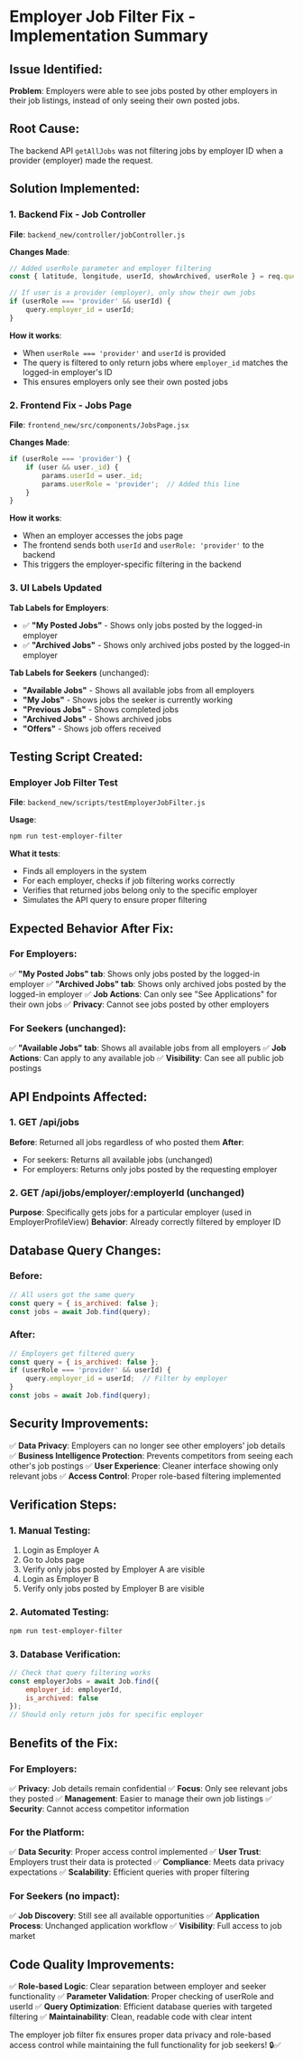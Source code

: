 # Employer Job Filter Fix - Implementation Summary

## Issue Identified:
**Problem**: Employers were able to see jobs posted by other employers in their job listings, instead of only seeing their own posted jobs.

## Root Cause:
The backend API `getAllJobs` was not filtering jobs by employer ID when a provider (employer) made the request.

## Solution Implemented:

### **1. Backend Fix - Job Controller**
**File**: `backend_new/controller/jobController.js`

**Changes Made**:
```javascript
// Added userRole parameter and employer filtering
const { latitude, longitude, userId, showArchived, userRole } = req.query;

// If user is a provider (employer), only show their own jobs
if (userRole === 'provider' && userId) {
    query.employer_id = userId;
}
```

**How it works**:
- When `userRole === 'provider'` and `userId` is provided
- The query is filtered to only return jobs where `employer_id` matches the logged-in employer's ID
- This ensures employers only see their own posted jobs

### **2. Frontend Fix - Jobs Page**
**File**: `frontend_new/src/components/JobsPage.jsx`

**Changes Made**:
```javascript
if (userRole === 'provider') {
    if (user && user._id) {
        params.userId = user._id;
        params.userRole = 'provider';  // Added this line
    }
}
```

**How it works**:
- When an employer accesses the jobs page
- The frontend sends both `userId` and `userRole: 'provider'` to the backend
- This triggers the employer-specific filtering in the backend

### **3. UI Labels Updated**
**Tab Labels for Employers**:
- ✅ **"My Posted Jobs"** - Shows only jobs posted by the logged-in employer
- ✅ **"Archived Jobs"** - Shows only archived jobs posted by the logged-in employer

**Tab Labels for Seekers** (unchanged):
- **"Available Jobs"** - Shows all available jobs from all employers
- **"My Jobs"** - Shows jobs the seeker is currently working
- **"Previous Jobs"** - Shows completed jobs
- **"Archived Jobs"** - Shows archived jobs
- **"Offers"** - Shows job offers received

## Testing Script Created:

### **Employer Job Filter Test**
**File**: `backend_new/scripts/testEmployerJobFilter.js`

**Usage**:
```bash
npm run test-employer-filter
```

**What it tests**:
- Finds all employers in the system
- For each employer, checks if job filtering works correctly
- Verifies that returned jobs belong only to the specific employer
- Simulates the API query to ensure proper filtering

## Expected Behavior After Fix:

### **For Employers**:
✅ **"My Posted Jobs" tab**: Shows only jobs posted by the logged-in employer
✅ **"Archived Jobs" tab**: Shows only archived jobs posted by the logged-in employer
✅ **Job Actions**: Can only see "See Applications" for their own jobs
✅ **Privacy**: Cannot see jobs posted by other employers

### **For Seekers** (unchanged):
✅ **"Available Jobs" tab**: Shows all available jobs from all employers
✅ **Job Actions**: Can apply to any available job
✅ **Visibility**: Can see all public job postings

## API Endpoints Affected:

### **1. GET /api/jobs**
**Before**: Returned all jobs regardless of who posted them
**After**: 
- For seekers: Returns all available jobs (unchanged)
- For employers: Returns only jobs posted by the requesting employer

### **2. GET /api/jobs/employer/:employerId** (unchanged)
**Purpose**: Specifically gets jobs for a particular employer (used in EmployerProfileView)
**Behavior**: Already correctly filtered by employer ID

## Database Query Changes:

### **Before**:
```javascript
// All users got the same query
const query = { is_archived: false };
const jobs = await Job.find(query);
```

### **After**:
```javascript
// Employers get filtered query
const query = { is_archived: false };
if (userRole === 'provider' && userId) {
    query.employer_id = userId;  // Filter by employer
}
const jobs = await Job.find(query);
```

## Security Improvements:

✅ **Data Privacy**: Employers can no longer see other employers' job details
✅ **Business Intelligence Protection**: Prevents competitors from seeing each other's job postings
✅ **User Experience**: Cleaner interface showing only relevant jobs
✅ **Access Control**: Proper role-based filtering implemented

## Verification Steps:

### **1. Manual Testing**:
1. Login as Employer A
2. Go to Jobs page
3. Verify only jobs posted by Employer A are visible
4. Login as Employer B
5. Verify only jobs posted by Employer B are visible

### **2. Automated Testing**:
```bash
npm run test-employer-filter
```

### **3. Database Verification**:
```javascript
// Check that query filtering works
const employerJobs = await Job.find({ 
    employer_id: employerId,
    is_archived: false 
});
// Should only return jobs for specific employer
```

## Benefits of the Fix:

### **For Employers**:
✅ **Privacy**: Job details remain confidential
✅ **Focus**: Only see relevant jobs they posted
✅ **Management**: Easier to manage their own job listings
✅ **Security**: Cannot access competitor information

### **For the Platform**:
✅ **Data Security**: Proper access control implemented
✅ **User Trust**: Employers trust their data is protected
✅ **Compliance**: Meets data privacy expectations
✅ **Scalability**: Efficient queries with proper filtering

### **For Seekers** (no impact):
✅ **Job Discovery**: Still see all available opportunities
✅ **Application Process**: Unchanged application workflow
✅ **Visibility**: Full access to job market

## Code Quality Improvements:

✅ **Role-based Logic**: Clear separation between employer and seeker functionality
✅ **Parameter Validation**: Proper checking of userRole and userId
✅ **Query Optimization**: Efficient database queries with targeted filtering
✅ **Maintainability**: Clean, readable code with clear intent

The employer job filter fix ensures proper data privacy and role-based access control while maintaining the full functionality for job seekers! 🔒✅